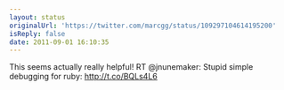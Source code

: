 ```yaml
---
layout: status
originalUrl: 'https://twitter.com/marcgg/status/109297104614195200'
isReply: false
date: 2011-09-01 16:10:35
---
```


This seems actually really helpful! RT @jnunemaker: Stupid simple debugging for ruby: http://t.co/BQLs4L6
